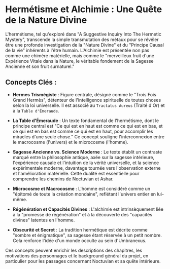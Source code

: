 # Hermétisme et Alchimie : Une Quête de la Nature Divine

L'hermétisme, tel qu'exploré dans "A Suggestive Inquiry Into The Hermetic Mystery", transcende la simple transmutation des métaux pour se révéler être une profonde investigation de la "Nature Divine" et du "Principe Causal de la vie" inhérents à l'être humain. L'Alchimie est présentée non pas comme une chimère matérielle, mais comme le "merveilleux fruit d'une Expérience Vitale dans la Nature, le véritable fondement de la Sagesse Ancienne et son fruit surnaturel."

## Concepts Clés :

*   **Hermes Trismégiste** : Figure centrale, désigné comme le "Trois Fois Grand Hermès", détenteur de l'intelligence spirituelle de toutes choses selon la loi universelle. Il est associé au `Tractatus Aureus` (Traité d'Or) et à la `Table d'Émeraude`.

*   **La Table d'Émeraude** : Un texte fondamental de l'hermétisme, dont le principe central est "Ce qui est en haut est comme ce qui est en bas, et ce qui est en bas est comme ce qui est en haut, pour accomplir les miracles d'une seule chose." Ce concept souligne l'interconnexion entre le macrocosme (l'univers) et le microcosme (l'homme).

*   **Sagesse Ancienne vs. Science Moderne** : Le texte établit un contraste marqué entre la philosophie antique, axée sur la sagesse intérieure, l'expérience causale et l'intuition de la vérité universelle, et la science expérimentale moderne, davantage tournée vers l'observation externe et l'amélioration matérielle. Cette dualité est essentielle pour comprendre les chemins de Noctuvian et Ashar.

*   **Microcosme et Macrocosme** : L'homme est considéré comme un "épitomé de toute la création mondaine", reflétant l'univers entier en lui-même.

*   **Régénération et Capacités Divines** : L'alchimie est intrinsèquement liée à la "promesse de régénération" et à la découverte des "capacités divines" latentes en l'homme.

*   **Obscurité et Secret** : La tradition hermétique est décrite comme "sombre et énigmatique", sa sagesse étant réservée à un petit nombre. Cela renforce l'idée d'un monde occulte au sein d'Umbranexus.

Ces concepts peuvent enrichir les descriptions des chapitres, les motivations des personnages et le background général du projet, en particulier pour les passages concernant Noctuvian et sa quête intérieure.